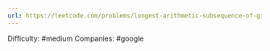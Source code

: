 ```yaml
---
url: https://leetcode.com/problems/longest-arithmetic-subsequence-of-given-difference
---
```


Difficulty: #medium
Companies: #google